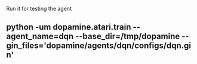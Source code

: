Run it for testing the agent
## python -um dopamine.atari.train --agent_name=dqn --base_dir=/tmp/dopamine --gin_files='dopamine/agents/dqn/configs/dqn.gin'
